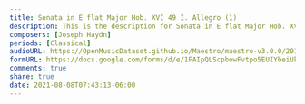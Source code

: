 ```yaml
---
title: Sonata in E flat Major Hob. XVI 49 I. Allegro (1)
description: This is the description for Sonata in E flat Major Hob. XVI 49 I. Allegro by Joseph Haydn
composers: [Joseph Haydn]
periods: [Classical]
audioURL: https://OpenMusicDataset.github.io/Maestro/maestro-v3.0.0/2015/MIDI-Unprocessed_R1_D1-1-8_mid--AUDIO-from_mp3_04_R1_2015_wav--2.midi
formURL: https://docs.google.com/forms/d/e/1FAIpQLScpbowFvtpo5EUIYbeiUk5nZ0sAv52qJ1_ntfiQci4CMuoyqQ/viewform
comments: true
share: true
date: 2021-08-08T07:43:13-06:00
---
```

